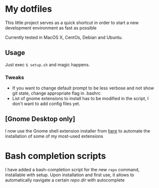 # My dotfiles

This little project serves as a quick shortcut in order to start a new development environment as fast as possible

Currently tested in MacOS X, CentOs, Debian and Ubuntu.

## Usage

Just exec `$ setup.sh` and magic happens.

### Tweaks

* If you want to change default prompt to be less verbose and not show git state, change appropriate flag in .bashrc
* List of gnome extensions to install has to be modified in the script, I don't want to add config files yet.

## [Gnome Desktop only]

I now use the Gnome shell extension installer from [here](https://github.com/brunelli/gnome-shell-extension-installer) to automate
the installation of some of my most-used extensions

# Bash completion scripts

I have added a bash-completion script for the new `repo` command, installable with setup.
Upon installation and first use, it allows to automatically navigate a certain _repo dir_ with
autocomplete
